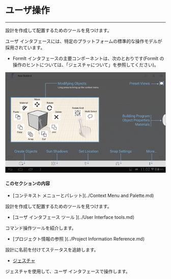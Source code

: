 

# ユーザ操作

---

設計を作成して配置するためのツールを見つけます。

ユーザ インタフェースには、特定のプラットフォームの標準的な操作モデルが採用されています。

* FormIt インタフェースの主要コンポーネントは、次のとおりです(FormIt の操作のヒントについては、「ジェスチャについて」を参照してください)。

![](Images/GUID-E9C9D167-D8A4-44B6-BA64-27E08217EDFD-low.png)

#### このセクションの内容

* [コンテキスト メニューとパレット](../Context Menu and Palette.md)

設計を作成して配置するためのツールを見つけます。

* [ユーザ インタフェース ツール ](../User Interface tools.md)

コマンド操作ツールを紹介します。

* [プロジェクト情報の参照 ](../Project Information Reference.md)

設計に名前を付けてステータスを追跡します。

* [ ジェスチャ](../Gestures.md)

ジェスチャを使用して、ユーザ インタフェースで操作します。

